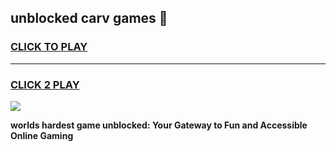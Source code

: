 
## unblocked carv games 👋
<h3>
<a href="https://premium.freeplayer.one?title=unblocked_carv_games&ref=13F">CLICK TO PLAY</a></h3>
<hr>

<h3>
<a href="https://premium.freeplayer.one?title=unblocked_carv_games&ref=13F">CLICK 2 PLAY</a>
  
</h3>

<a href="https://premium.freeplayer.one?title=unblocked_carv_games&ref=12F/"><img src="https://clearcache.store/games.png"></a>


**worlds hardest game unblocked: Your Gateway to Fun and Accessible Online Gaming**
